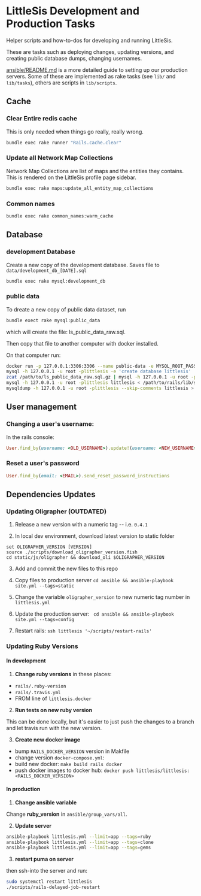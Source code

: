 # LittleSis Development and Production Tasks

Helper scripts and how-to-dos for developing and running LittleSis.

These are tasks such as deploying changes, updating versions, and creating public database dumps, changing usernames.

[ansible/README.md](https://github.com/public-accountability/littlesis-main/blob/master/ansible/README.md) is a more detailed guide to setting up our production servers. Some of these are implemented as rake tasks (see `lib/` and `lib/tasks`), others are scripts in `lib/scripts`.

## Cache

### Clear Entire redis cache

This is only needed when things go really, really wrong.

``` sh
bundle exec rake runner "Rails.cache.clear"

```

### Update all Network Map Collections


Network Map Collections  are list of maps and the entities they contains. This is rendered on the LittleSis profile page sidebar.

``` sh
bundle exec rake maps:update_all_entity_map_collections
```

### Common names

``` sh
bundle exec rake common_names:warm_cache
```

## Database

### development Database

Create a new copy of the development database. Saves file to `data/development_db_[DATE].sql`

``` sh
bundle exec rake mysql:development_db
```


### public data

To dreate a new copy of public data dataset, run


``` sh
bundle exect rake mysql:public_data
```

which will create the file: ls_public_data_raw.sql.


Then copy that file to another computer with docker installed.

On that computer run:

``` sh
docker run -p 127.0.0.1:3306:3306 --name public-data -e MYSQL_ROOT_PASSWORD=littlesis -d mariadb:10.2
mysql -h 127.0.0.1 -u root -plittlesis -e 'create database littlesis'
zcat /path/to/ls_public_data_raw.sql.gz | mysql -h 127.0.0.1 -u root -plittlesis littlesis
mysql -h 127.0.0.1 -u root -plittlesis littlesis < /path/to/rails/lib/sql/clean_public_data.sql
mysqldump -h 127.0.0.1 -u root -plittlesis --skip-comments littlesis > public_data_`date +'%F'`.sql

```


## User management

### Changing a user's username:

In the rails console:

``` ruby
User.find_by(username: <OLD_USERNAME>).update!(username: <NEW_USERNAME>)
```

### Reset a user's password

``` ruby
User.find_by(email: <EMAIL>).send_reset_password_instructions
```

## Dependencies Updates

### Updating Oligrapher (OUTDATED)

1) Release a new version with a numeric tag -- i.e. `0.4.1`

2) In local dev environment, download latest version to static folder

``` fish
set OLIGRAPHER_VERSION [VERSION]
source ./scripts/download_oligrapher_version.fish
cd static/js/oligrapher && download_oli $OLIGRAPHER_VERSION
```

3) Add and commit the new files to this repo

4) Copy files to production server ` cd ansible && ansible-playbook site.yml --tags=static `

5) Change the variable `oligrapher_version` to new numeric tag number in `littlesis.yml`

6) Update the production server:  ` cd ansible && ansible-playbook site.yml --tags=config`

7) Restart rails: ` ssh littlesis '~/scripts/restart-rails' `

### Updating Ruby Versions

#### In development

1) **Change ruby versions** in these places:

- `rails/.ruby-version`
- `rails/.travis.yml`
- FROM line of `littlesis.docker`

2) **Run tests on new ruby version**

This can be done locally, but it's easier to just push the changes to a branch and let travis run with the new version.

3) **Create new docker image**

- bump `RAILS_DOCKER_VERSION` version in Makfile
- change version `docker-compose.yml`:
- build new docker: `make build rails docker`
- push docker images to docker hub: `docker push littlesis/littlesis:<RAILS_DOCKER_VERSION>`


#### In production

1) **Change ansible variable**

Change **ruby_version** in `ansible/group_vars/all`.

2) **Update server**

``` sh
ansible-playbook littlesis.yml --limit=app --tags=ruby
ansible-playbook littlesis.yml --limit=app --tags=clone
ansible-playbook littlesis.yml --limit=app --tags=gems
```

3) **restart puma on server**

then ssh-into the server and run:

``` sh
sudo systemctl restart littlesis
./scripts/rails-delayed-job-restart
```
